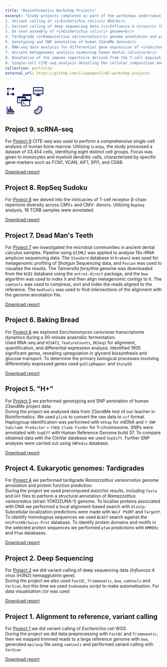 ```yaml
---
title: "Bioinformatics Workshop Projects"
excerpt: "Study projects completed as part of the workshops undertaken during the training at the Bioinformatics Institute:<br/>
1. Variant calling of <i>Escherichia coli</i> WGS<br/>
2. Variant calling of deep sequencing data (<i>Influenza A virus</i> (H3N2) hemagglutinin gene)<br/>
3. De novo assembly of <i>Escherichia coli</i> genome<br/>
4. Tardigrade <i>Ramazzottius varieornatus</i> genome annotation and protein function prediction<br/>
5. Genotyping and SNP annotation of human 23andMe data<br/>
6. RNA-seq data analysis for differential gene expression of <i>Saccharomyces cerevisiae</i> after 30 minutes of fermentation<br/>
7. Ancient metagenomes analysis examining human dental calculus<br/>
8. Annotation of the immune repertoire derived from the T-cell population in a relatively healthy donor<br/>
9. Single-cell CITE-seq analysis detailing the cellular composition and transcriptional profiles within human bone marrow<br/><img src='/images/bi_workshop.png' width='500px'>"
collection: portfolio
external_url: https://github.com/iliapopov17/BI-workshop-projects
---
```


<img src='/images/bi_workshop.png' width="25%">

## Project 9. scRNA-seq
For [Project 9](https://github.com/iliapopov17/BI-workshop-projects/tree/main/Project_09) CITE-seq was used to perform a comprehensive single-cell analysis of human bone marrow. Utilizing `Scanpy`, the study processed a dataset of 33,454 cells, identifying eight distinct cell groups. Focus was given to monocytes and myeloid dendritic cells, characterized by specific gene markers such as FCN1, VCAN, AIF1, SPI1, and CD68.

<a href="http://iliapopov17.github.io/files/Study-projects/BI_Project_9_Popov.pdf"><i class="fas fa-fw fa-file-pdf zoom" aria-hidden="true"></i> Download report </a>

## Project 8. RepSeq Sudoku

For [Project 8](https://github.com/iliapopov17/BI-workshop-projects/tree/main/Project_08) we delved into the intricacies of T-cell receptor β-chain repertoire diversity across CMV+ and CMV- donors. Utilizing `RepSeq` analysis, 16 TCRB samples were annotated.

<a href="http://iliapopov17.github.io/files/Study-projects/BI_Project_8_Popov.pdf"><i class="fas fa-fw fa-file-pdf zoom" aria-hidden="true"></i> Download report </a>

## Project 7. Dead Man's Teeth

For [Project 7](https://github.com/iliapopov17/BI-workshop-projects/tree/main/Project_07) we investigated the microbial communities in ancient dental calculus samples.
Pipeline using `QIIME2` was applied to analyse 16s rRNA amplicon sequencing data.
The `Standard` database in `Kraken2` was used for metagenomic profiling of Shotgun Sequencing data, and `Pavian` was used to visualise the results. The _Tannerella forsythia_ genome was downloaded from the `NCBI` database using the `entrez-direct` package, and the `bwa` algorithm was used to index it and then align metagenomic contigs to it. The `samtools` was used to compress, sort and index the reads aligned to the reference. The `bedtools` was used to find intersections of the alignment with the genome annotation file.

<a href="http://iliapopov17.github.io/files/Study-projects/BI_Project_7_Popov.pdf"><i class="fas fa-fw fa-file-pdf zoom" aria-hidden="true"></i> Download report </a>

## Project 6. Baking Bread

For [Project 6](https://github.com/iliapopov17/BI-workshop-projects/tree/main/Project_06) we explored _Saccharomyces cerevisiae_ transcriptome dynamics during a 30-minute anaerobic fermentation.<br>
Used RNA-seq and `HISAT2`, `featureCounts`, `DESeq2` for alignment, quantification, and differential expression analysis. Identified 1905 significant genes, revealing upregulation in glycerol biosynthesis and glucose transport. To determine the primary biological processes involving differentially expressed genes used `goSlipMapper` and `ShinyGO`

<a href="http://iliapopov17.github.io/files/Study-projects/BI_Project_6_Popov.pdf"><i class="fas fa-fw fa-file-pdf zoom" aria-hidden="true"></i> Download report </a>

## Project 5. "H+"

For [Project 5](https://github.com/iliapopov17/BI-workshop-projects/tree/main/Project_05) we performed genotyping and SNP annotation of human 23andMe project data.<br>
During the project we analysed data from 23andMe test of our teacher in Bioinformatics. We used `plink` to convert the raw data to `vcf` format. Haplogroup identification was performed with `mthap` for mtDNA and `Y-SNP Subclade Predictor` + `YSEQ Clade Finder` for Y-chromosome. SNPs were annotated with `SnpEff` with Human Reference Genome build 37. To compare obtained data with the ClinVar database we used `SnpSift`. Further SNP analyses were carried out using `SNPedia` database.

<a href="http://iliapopov17.github.io/files/Study-projects/BI_Project_5_Popov-Suleimanov.pdf"><i class="fas fa-fw fa-file-pdf zoom" aria-hidden="true"></i> Download report </a>

## Project 4. Eukaryotic genomes: Tardigrades

For [Project 4](https://github.com/iliapopov17/BI-workshop-projects/tree/main/Project_04) we performed tardigrade *Ramazzottius varieornatus* genome annotation and protein function prediction.<br>
During the project we used precomputed `AUGUSTUS` results, including `fasta` and `GFF` files to perform a structural annotation of *Ramazzottius varieornatus* (strain YOKOZUNA-1) genome. To localise proteins associated with DNA we performed a local alignment-based search with `blastp`. Subcellular localization predictions were made with `WoLF PSORT` and `TargetP`. To identify homologous sequences we used `BLAST` search against the `UniProtKB/Swiss-Prot` database. To identify protein domains and motifs in the selected protein sequences we performed `pfam` predictions with `HMMERz` and `Pfam` databases.

<a href="http://iliapopov17.github.io/files/Study-projects/BI_Project_4_Popov-Erofeeva.pdf"><i class="fas fa-fw fa-file-pdf zoom" aria-hidden="true"></i> Download report </a>

## Project 2. Deep Sequencing

For [Project 2](https://github.com/iliapopov17/BI-workshop-projects/tree/main/Project_02) we did variant calling of deep sequencing data (*Influenza A virus* (H3N2) hemagglutinin gene).<br>
During the project we also used `FastQC`, `Trimmomatic`, `bwa`, `samtools` and `VarScan`, but this time we used `Snakemake` script to make automatisation. For data visualisation `IGV` was used

<a href="http://iliapopov17.github.io/files/Study-projects/BI_Project_2_Petrikov-Popov.pdf"><i class="fas fa-fw fa-file-pdf zoom" aria-hidden="true"></i> Download report </a>

## Project 1. Alignment to reference, variant calling

For [Project 1](https://github.com/iliapopov17/BI-workshop-projects/tree/main/Project_01) we did variant calling of *Escherichia coli* WGS.<br>
During the project we did data preprocessing with `FastQC` and `Trimmomatic`, then we mapped trimmed reads to a large reference genome with `bwa`, generated `mpileup` file using `samtools` and performed variant calling with `VarScan`

<a href="http://iliapopov17.github.io/files/Study-projects/BI_Project_1_Petrikov-Popov.pdf"><i class="fas fa-fw fa-file-pdf zoom" aria-hidden="true"></i> Download report </a>